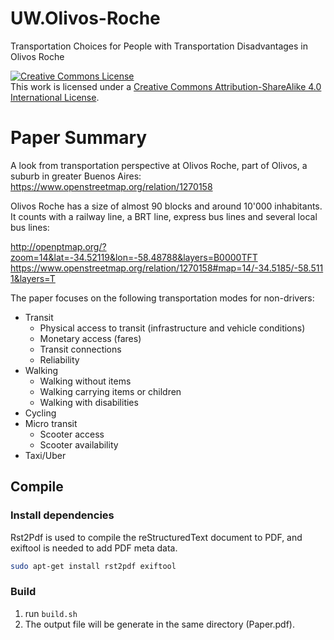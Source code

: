 # UW.Olivos-Roche

Transportation Choices for People with Transportation Disadvantages in Olivos Roche

<a rel="license" href="http://creativecommons.org/licenses/by-sa/4.0/"><img alt="Creative Commons License" style="border-width:0" src="https://i.creativecommons.org/l/by-sa/4.0/88x31.png" /></a><br />This work is licensed under a <a rel="license" href="http://creativecommons.org/licenses/by-sa/4.0/">Creative Commons Attribution-ShareAlike 4.0 International License</a>.


# Paper Summary

A look from transportation perspective at Olivos Roche, part of Olivos, a suburb in greater Buenos Aires: https://www.openstreetmap.org/relation/1270158

Olivos Roche has a size of almost 90 blocks and around 10'000 inhabitants. It counts with a railway line, a BRT line, express bus lines and several local bus lines:

http://openptmap.org/?zoom=14&lat=-34.52119&lon=-58.48788&layers=B0000TFT 
https://www.openstreetmap.org/relation/1270158#map=14/-34.5185/-58.5111&layers=T

The paper focuses on the following transportation modes for non-drivers:

* Transit
    * Physical access to transit (infrastructure and vehicle conditions)
    * Monetary access (fares)
    * Transit connections
    * Reliability
* Walking
    * Walking without items
    * Walking carrying items or children
    * Walking with disabilities
* Cycling
* Micro transit
    * Scooter access
    * Scooter availability
* Taxi/Uber



## Compile

### Install dependencies

Rst2Pdf is used to compile the reStructuredText document to PDF, and exiftool is needed to add PDF meta data.

```bash
sudo apt-get install rst2pdf exiftool
```

### Build

1. run `build.sh`
2. The output file will be generate in the same directory (Paper.pdf).

